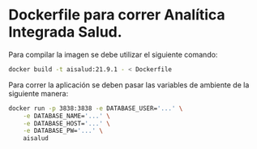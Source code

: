 # Dockerfile para correr Analítica Integrada Salud.

Para compilar la imagen se debe utilizar el siguiente comando:

```bash
docker build -t aisalud:21.9.1 - < Dockerfile
```

Para correr la aplicación se deben pasar las variables de ambiente
de la siguiente manera:

```bash
docker run -p 3838:3838 -e DATABASE_USER='...' \
    -e DATABASE_NAME='...' \
    -e DATABASE_HOST='...' \
    -e DATABASE_PW='...' \
    aisalud
```
